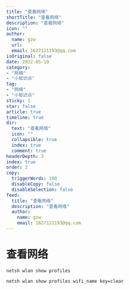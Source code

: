 ```yaml
---
title: "查看网络"
shortTitle: "查看网络"
description: "查看网络"
icon: ""
author: 
  name: gzw
  url: 
  email: 1627121193@qq.com
isOriginal: false
date: 2022-05-19
category: 
- "网络"
- "小知识点"
tag:
- "网络"
- "小知识点"
sticky: 1
star: false
article: true
timeline: true
dir:
  text: "查看网络"
  icon: ""
  collapsible: true
  index: true
  comment: true
headerDepth: 3
index: true
order: 2
copy:
  triggerWords: 100
  disableCopy: false
  disableSelection: false
feed:
  title: "查看网络"
  description: "查看网络"
  author:
    name: gzw
    email: 1627121193@qq.com
---
```


# 查看网络
```shell
netsh wlan show profiles

netsh wlan show profiles wifi_name key=clear
```